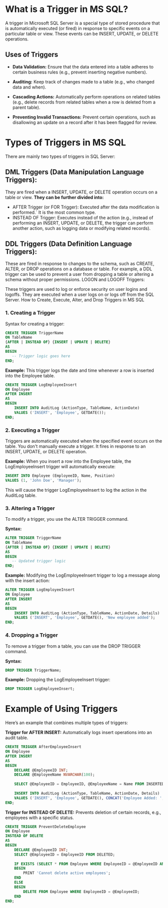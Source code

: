 # What is a Trigger in MS SQL?
A trigger in Microsoft SQL Server is a special type of stored procedure that is automatically executed (or fired) in response to specific events on a particular table or view. These events can be INSERT, UPDATE, or DELETE operations.

## Uses of Triggers
- **Data Validation:** Ensure that the data entered into a table adheres to certain business rules (e.g., prevent inserting negative numbers).

- **Auditing:** Keep track of changes made to a table (e.g., who changed data and when).

- **Cascading Actions:** Automatically perform operations on related tables (e.g., delete records from related tables when a row is deleted from a parent table).

- **Preventing Invalid Transactions:** Prevent certain operations, such as disallowing an update on a record after it has been flagged for review.

# Types of Triggers in MS SQL
There are mainly two types of triggers in SQL Server:

## DML Triggers (Data Manipulation Language Triggers):
They are fired when a INSERT, UPDATE, or DELETE operation occurs on a table or view.
**They can be further divided into:**
- AFTER Trigger (or FOR Trigger): Executed after the data modification is performed.` It is the most common type.
- INSTEAD OF Trigger: Executes instead of the action (e.g., instead of performing an INSERT, UPDATE, or DELETE, the trigger can perform another action, such as logging data or modifying related records).

## DDL Triggers (Data Definition Language Triggers):

These are fired in response to changes to the schema, such as CREATE, ALTER, or DROP operations on a database or table.
For example, a DDL trigger can be used to prevent a user from dropping a table or altering a schema without proper permissions.
LOGON and LOGOFF Triggers:

These triggers are used to log or enforce security on user logins and logoffs.
They are executed when a user logs on or logs off from the SQL Server.
How to Create, Execute, Alter, and Drop Triggers in MS SQL

### 1. Creating a Trigger
Syntax for creating a trigger:
```sql
CREATE TRIGGER TriggerName
ON TableName
{AFTER | INSTEAD OF} {INSERT | UPDATE | DELETE}
AS
BEGIN
   -- Trigger logic goes here
END;
```

**Example:** This trigger logs the date and time whenever a row is inserted into the Employee table.
```sql
CREATE TRIGGER LogEmployeeInsert
ON Employee
AFTER INSERT
AS
BEGIN
    INSERT INTO AuditLog (ActionType, TableName, ActionDate)
    VALUES ('INSERT', 'Employee', GETDATE());
END;
```

### 2. Executing a Trigger
Triggers are automatically executed when the specified event occurs on the table. You don't manually execute a trigger. It fires in response to an INSERT, UPDATE, or DELETE operation.

**Example:** When you insert a row into the Employee table, the LogEmployeeInsert trigger will automatically execute:

```sql
INSERT INTO Employee (EmployeeID, Name, Position)
VALUES (1, 'John Doe', 'Manager');
```
This will cause the trigger LogEmployeeInsert to log the action in the AuditLog table.

### 3. Altering a Trigger
To modify a trigger, you use the ALTER TRIGGER command.

**Syntax:**
```sql
ALTER TRIGGER TriggerName
ON TableName
{AFTER | INSTEAD OF} {INSERT | UPDATE | DELETE}
AS
BEGIN
   -- Updated trigger logic
END;
```

**Example:** Modifying the LogEmployeeInsert trigger to log a message along with the insert action:
```sql
ALTER TRIGGER LogEmployeeInsert
ON Employee
AFTER INSERT
AS
BEGIN
    INSERT INTO AuditLog (ActionType, TableName, ActionDate, Details)
    VALUES ('INSERT', 'Employee', GETDATE(), 'New employee added');
END;
```

### 4. Dropping a Trigger
To remove a trigger from a table, you can use the DROP TRIGGER command.

**Syntax:**
```sql
DROP TRIGGER TriggerName;
```

**Example:** Dropping the LogEmployeeInsert trigger:
```sql
DROP TRIGGER LogEmployeeInsert;
```

# Example of Using Triggers
Here’s an example that combines multiple types of triggers:

**Trigger for AFTER INSERT:** Automatically logs insert operations into an audit table.

```sql
CREATE TRIGGER AfterEmployeeInsert
ON Employee
AFTER INSERT
AS
BEGIN
    DECLARE @EmployeeID INT;
    DECLARE @EmployeeName NVARCHAR(100);
    
    SELECT @EmployeeID = EmployeeID, @EmployeeName = Name FROM INSERTED;
    
    INSERT INTO AuditLog (ActionType, TableName, ActionDate, Details)
    VALUES ('INSERT', 'Employee', GETDATE(), CONCAT('Employee Added: ', @EmployeeName));
END;
```
**Trigger for INSTEAD OF DELETE:** Prevents deletion of certain records, e.g., employees with a specific status.

```sql
CREATE TRIGGER PreventDeleteEmployee
ON Employee
INSTEAD OF DELETE
AS
BEGIN
    DECLARE @EmployeeID INT;
    SELECT @EmployeeID = EmployeeID FROM DELETED;
    
    IF EXISTS (SELECT * FROM Employee WHERE EmployeeID = @EmployeeID AND Status = 'Active')
    BEGIN
        PRINT 'Cannot delete active employees';
    END
    ELSE
    BEGIN
        DELETE FROM Employee WHERE EmployeeID = @EmployeeID;
    END
END;
```